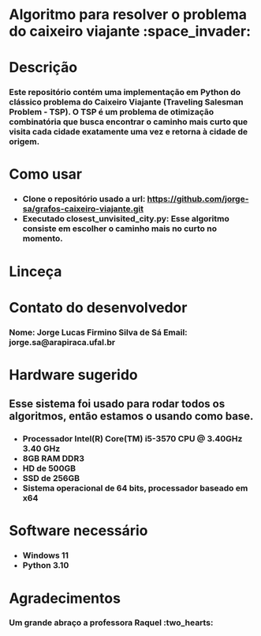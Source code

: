<h1>Algoritmo para resolver o problema do caixeiro viajante :space_invader:</h1> 

<h1>Descrição</h1>
<h3>
  Este repositório contém uma implementação em Python do clássico problema do Caixeiro Viajante (Traveling Salesman Problem - TSP). O TSP é um problema de otimização     
  combinatória que busca encontrar o caminho mais curto que visita cada cidade exatamente uma vez e     
  retorna à cidade de origem.
</h3>

<h1>Como usar</h1>
<h3>
  
- Clone o repositório usado a url: https://github.com/jorge-sa/grafos-caixeiro-viajante.git
- Executado closest_unvisited_city.py: Esse algoritmo consiste em escolher o caminho mais no curto no momento.
  
</h3>

<h1>Linceça</h1>

<h1>Contato do desenvolvedor</h1>
<h3>
  Nome: Jorge Lucas Firmino Silva de Sá
  Email: jorge.sa@arapiraca.ufal.br
</h3>

<h1>Hardware sugerido</h1>
<h2>Esse sistema foi usado para rodar todos os algoritmos, então estamos o usando como base.</h2>
<h3>
  
- Processador	Intel(R) Core(TM) i5-3570 CPU @ 3.40GHz   3.40 GHz
- 8GB RAM DDR3
- HD de 500GB
- SSD de 256GB
- Sistema operacional de 64 bits, processador baseado em x64
  
</h3>

<h1>Software necessário</h1>
<h3>
  
- Windows 11
- Python 3.10
  
</h3>

<h1>Agradecimentos</h1>
<h3>Um grande abraço a professora Raquel :two_hearts:</h3>
